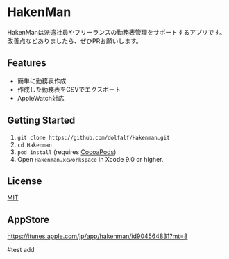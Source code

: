 # HakenMan

HakenManは派遣社員やフリーランスの勤務表管理をサポートするアプリです。
改善点などありましたら、ぜひPRお願いします。

## Features

* 簡単に勤務表作成
* 作成した勤務表をCSVでエクスポート
* AppleWatch対応

## Getting Started

1. `git clone https://github.com/dolfalf/Hakenman.git`
2. `cd Hakenman`
3. `pod install` (requires [CocoaPods](https://cocoapods.org))
4. Open `Hakenman.xcworkspace` in Xcode 9.0 or higher.

## License

[MIT](LICENSE)

## AppStore

https://itunes.apple.com/jp/app/hakenman/id904564831?mt=8

#test add
